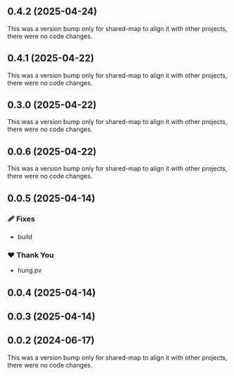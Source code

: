 ## 0.4.2 (2025-04-24)

This was a version bump only for shared-map to align it with other projects, there were no code changes.

## 0.4.1 (2025-04-22)

This was a version bump only for shared-map to align it with other projects, there were no code changes.

## 0.3.0 (2025-04-22)

This was a version bump only for shared-map to align it with other projects, there were no code changes.

## 0.0.6 (2025-04-22)

This was a version bump only for shared-map to align it with other projects, there were no code changes.

## 0.0.5 (2025-04-14)

### 🩹 Fixes

- build

### ❤️ Thank You

- hung.pv

## 0.0.4 (2025-04-14)

## 0.0.3 (2025-04-14)

## 0.0.2 (2024-06-17)

This was a version bump only for shared-map to align it with other projects, there were no code changes.
